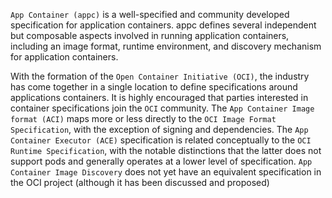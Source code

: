 `App Container (appc)` is a well-specified and community developed specification for application containers. appc defines several independent but composable aspects involved in running application containers, including an image format, runtime environment, and discovery mechanism for application containers.

With the formation of the `Open Container Initiative (OCI)`, the industry has come together in a single location to define specifications around applications containers.
It is highly encouraged that parties interested in container specifications join the `OCI` community.
The `App Container Image format (ACI)` maps more or less directly to the `OCI Image Format Specification`, with the exception of signing and dependencies.
The `App Container Executor (ACE)` specification is related conceptually to the `OCI Runtime Specification`, with the notable distinctions that the latter does not support pods and generally operates at a lower level of specification.
`App Container Image Discovery` does not yet have an equivalent specification in the OCI project (although it has been discussed and proposed)